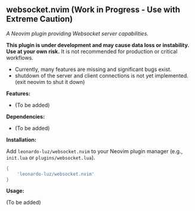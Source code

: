 ## websocket.nvim (Work in Progress - Use with Extreme Caution)

*A Neovim plugin providing Websocket server capabilities.*

**This plugin is under development and may cause data loss or instability. Use at your own risk.**  It is not recommended for production or critical workflows.

* Currently, many features are missing and significant bugs exist.
* shutdown of the server and client connections is not yet implemented. (exit neovim to shut it down)

**Features:**

* (To be added)

**Dependencies:**

* (To be added)

**Installation:**

Add `leonardo-luz/websocket.nvim` to your Neovim plugin manager (e.g., `init.lua` or `plugins/websocket.lua`).

```lua
{
    'leonardo-luz/websocket.nvim'
}
```

**Usage:**

(To be added)

